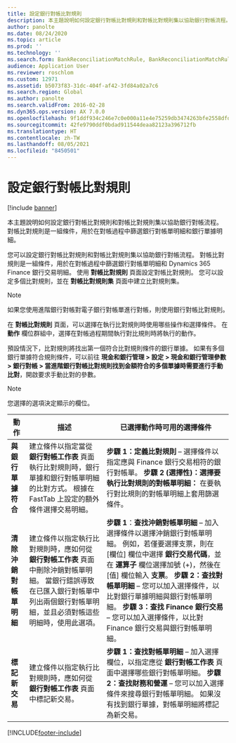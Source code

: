 ```yaml
---
title: 設定銀行對帳比對規則
description: 本主題說明如何設定銀行對帳比對規則和對帳比對規則集以協助銀行對帳流程。 對帳比對規則是一組條件，用於在對帳過程中篩選銀行對帳單明細和銀行單據明細。
author: panolte
ms.date: 08/24/2020
ms.topic: article
ms.prod: ''
ms.technology: ''
ms.search.form: BankReconciliationMatchRule, BankReconciliationMatchRuleSet
audience: Application User
ms.reviewer: roschlom
ms.custom: 12971
ms.assetid: b5073f83-31dc-404f-af42-3fd84a02a7c6
ms.search.region: Global
ms.author: panolte
ms.search.validFrom: 2016-02-28
ms.dyn365.ops.version: AX 7.0.0
ms.openlocfilehash: 9f1ddf934c246e7c0e000a11e4e75259db3474263bfe2558dfd5782c49d0cf26
ms.sourcegitcommit: 42fe9790ddf0bdad911544deaa82123a396712fb
ms.translationtype: HT
ms.contentlocale: zh-TW
ms.lasthandoff: 08/05/2021
ms.locfileid: "8450501"
---
```

# <a name="set-up-bank-reconciliation-matching-rules"></a>設定銀行對帳比對規則

[!include [banner](../includes/banner.md)]

本主題說明如何設定銀行對帳比對規則和對帳比對規則集以協助銀行對帳流程。 對帳比對規則是一組條件，用於在對帳過程中篩選銀行對帳單明細和銀行單據明細。

您可以設定銀行對帳比對規則和對帳比對規則集以協助銀行對帳流程。 對帳比對規則是一組條件，用於在對帳過程中篩選銀行對帳單明細和 Dynamics 365 Finance 銀行交易明細。 使用 **對帳比對規則** 頁面設定對帳比對規則。 您可以設定多個比對規則，並在 **對帳比對規則集** 頁面中建立比對規則集。 

> [!NOTE] 
> 如果您使用進階銀行對帳對電子銀行對帳單進行對帳，則使用銀行對帳比對規則。 

在 **對帳比對規則** 頁面，可以選擇在執行比對規則時使用哪些操作和選擇條件。 在 **動作** 欄位群組中，選擇在對帳過程期間執行對比規則時將執行的動作。  

預設情況下，比對規則將找出第一個符合比對規則條件的銀行單據。 如果有多個銀行單據符合規則條件，可以前往 **現金和銀行管理 > 設定 > 現金和銀行管理參數 > 銀行對帳 > 當進階銀行對帳比對規則找到金額符合的多個單據時需要進行手動比對**，開啟要求手動比對的參數。

> [!NOTE] 
> 您選擇的選項決定顯示的欄位。

| 動作 | 描述   | 已選擇動作時可用的選擇條件     |
|--------|---------------|----------------------------------------------------------|
| **與銀行單據符合**       | 建立條件以指定當從 **銀行對帳工作表** 頁面執行比對規則時，銀行單據和銀行對帳單明細的比對方式。 根據在 FastTab 上設定的額外條件選擇交易明細。                                | **步驟 1：定義比對規則** – 選擇條件以指定應與 Finance 銀行交易相符的銀行對帳單。 **步驟 2 (選擇性)：選擇要執行比對規則的對帳單明細：** 在要執行對比規則的對帳單明細上套用篩選條件。                                                                                                                                                                                                                                                                                                               |
| **清除沖銷對帳單明細** | 建立條件以指定執行比對規則時，應如何從 **銀行對帳工作表** 頁面中刪除沖銷對帳單明細。 當銀行錯誤導致在已匯入銀行對帳單中列出兩個銀行對帳單明細，並且必須對帳這些明細時，使用此選項。 | **步驟 1**：**查找沖銷對帳單明細** – 加入選擇條件以選擇沖銷銀行對帳單明細。 例如，若僅要選擇支票，則在 [欄位] 欄位中選擇 **銀行交易代碼**，並在 **運算子** 欄位選擇加號 (+)，然後在 [值] 欄位輸入 **支票**。 **步驟 2：查找對帳單明細** – 您可以加入選擇條件，以比對銀行單據明細與銀行對帳單明細。 **步驟 3：查找 Finance 銀行交易** – 您可以加入選擇條件，以比對 Finance 銀行交易與銀行對帳單明細。 |
| **標記新交易**          | 建立條件以指定執行比對規則時，應如何從 **銀行對帳工作表** 頁面中標記新交易。                                                                                                                                                                 | **步驟 1：查找對帳單明細** – 加入選擇欄位，以指定應從 **銀行對帳工作表** 頁面中選擇哪些銀行對帳單明細。 **步驟 2：查找財務和營運** – 您可以加入選擇條件來搜尋銀行對帳單明細。 如果沒有找到銀行單據，對帳單明細將標記為新交易。                                                                                                                                                                                                                                             |


[!INCLUDE[footer-include](../../includes/footer-banner.md)]